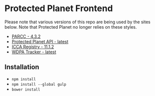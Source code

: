 # Protected Planet Frontend

Please note that various versions of this repo are being used by the sites below.
Note that Protected Planet no longer relies on these styles.

- [PARCC - 4.3.2](https://github.com/unepwcmc/parcc)
- [Protected Planet API - latest](https://github.com/unepwcmc/protectedplanet-api)
- [ICCA Registry - 11.1.2](https://github.com/unepwcmc/icca-registry)
- [WDPA Tracker - latest](https://github.com/unepwcmc/wdpa-tracker)

## Installation

- `npm install`
- `npm install --global gulp`
- `bower install`

